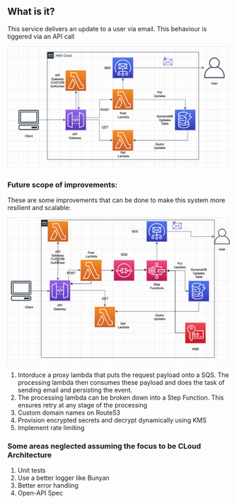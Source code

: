 ## What is it?
This service delivers an update to a user via email. This behaviour is tiggered via an API call

![](docs/diagrams/architecture.png)

### Future scope of improvements:
These are some improvements that can be done to make this system more resilient and scalable: 

![](docs/diagrams/scaled-architecture.png)

1. Intorduce a proxy lambda that puts the request payload onto a SQS. The processing lambda then consumes these payload and does the task of sending email and persisting the event.
2. The processing lambda can be broken down into a Step Function. This ensures retry at any stage of the processing
3. Custom domain names on Route53
4. Provision encrypted secrets and decrypt dynamically using KMS
5. Implement rate limiting

### Some areas neglected assuming the focus to be CLoud Architecture

1. Unit tests
2. Use a better logger like Bunyan
3. Better error handling
4. Open-API Spec
